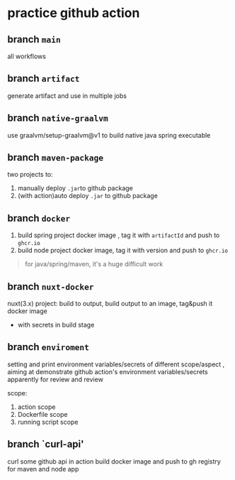 # practice github action

## branch `main`
all workflows
## branch `artifact`
generate artifact and use in multiple jobs
## branch `native-graalvm`
use graalvm/setup-graalvm@v1 to build native java spring executable
## branch `maven-package`
two projects to:
1. manually deploy `.jar`to github package
2. (with action)auto deploy  `.jar` to github package

## branch `docker`
1. build spring project docker image , tag it with `artifactId` and push to `ghcr.io`
2. build node project docker image, tag it with version and push to `ghcr.io`

> for java/spring/maven, it's a huge difficult work

## branch `nuxt-docker`
nuxt(3.x) project: build to output, build output to an image, tag&push it docker image
- with secrets in build stage


## branch `enviroment`
setting and print environment variables/secrets of different scope/aspect , 
aiming at demonstrate github action's environment variables/secrets apparently for review and review

scope:
1. action scope
2. Dockerfile scope
3. running script scope

## branch `curl-api'
curl some github api in action 
build docker image and push to gh registry for maven and node app